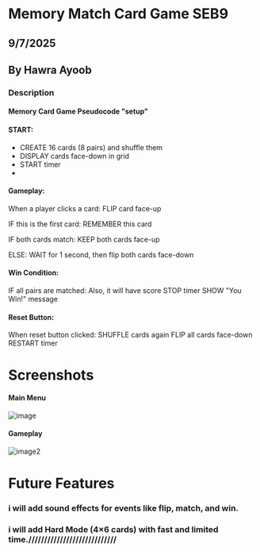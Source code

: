 # Memory Match Card Game SEB9

## 9/7/2025

## By Hawra Ayoob

### **Description**
#### Memory Card Game Pseudocode "setup"

#### START:
- CREATE 16 cards (8 pairs) and shuffle them
- DISPLAY cards face-down in grid
- START timer
- 
#### Gameplay:

When a player clicks a card: FLIP card face-up
   
IF this is the first card: REMEMBER this card

IF both cards match: KEEP both cards face-up

ELSE: WAIT for 1 second, then flip both cards face-down

#### Win Condition:
IF all pairs are matched:
Also, it will have score
    STOP timer
    SHOW "You Win!" message

#### Reset Button:
When reset button clicked:
    SHUFFLE cards again
    FLIP all cards face-down
    RESTART timer

# Screenshots

#### Main Menu

![image](https://www.sourcecodester.com/sites/default/files/images/rems/mg1.png)

#### Gameplay

![image2](https://www.sourcecodester.com/sites/default/files/images/rems/mg_0.png)

# Future Features

### i will add sound effects for events like flip, match, and win.

### i will add Hard Mode (4×6 cards) with fast and limited time.////////////////////////////
